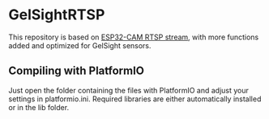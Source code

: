 # GelSightRTSP

This repository is based on [ESP32-CAM RTSP stream](https://github.com/circuitrocks/ESP32-RTSP), with more functions added and optimized for GelSight sensors. 


## Compiling with PlatformIO
Just open the folder containing the files with PlatformIO and adjust your settings in platformio.ini. Required libraries are either automatically installed or in the lib folder.


